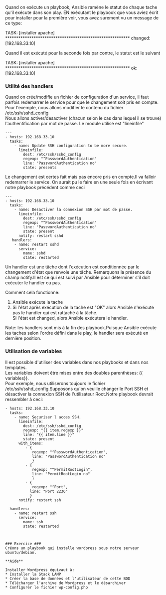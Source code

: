 Quand on exécute un playbook, Ansible ramène le statut de chaque tache qu'il exécute dans son play.
EN exécutant le playbook que vous aviez écrit pour installer pour la première voir, vous avez surement vu un message de ce type:

TASK: [installer apache] *********************************************************
changed: [192.168.33.10]

Quand il est exécuté pour la seconde fois par contre, le statut est le suivant

TASK: [installer apache] *********************************************************
ok: [192.168.33.10]

### Utilité des handlers ###

Quand on crée/modifie un fichier de configuration d'un service, il faut parfois redemarrer le service pour que le changement soit pris en compte.   
Pour l'exemple, nous allons modifier le contenu du fichier /etc/ssh/sshd_config  
Nous allons activer/desactiver (chacun selon le cas dans lequel il se trouve) l'authentification par mot de passe.
Le module utilisé est "lineinfile"  

```
---
- hosts: 192.168.33.10
  tasks:
    - name: Update SSH configuration to be more secure.
      lineinfile:
        dest: /etc/ssh/sshd_config
        regexp: "^PasswordAuthentication"
        line: "PasswordAuthentication no"
        state: presents
```

Le changement est certes fait mais pas encore pris en compte.Il va falloir redemarrer le service. On aurait pu le faire en une seule fois en écrivant notre playbook précédent comme ceci 

```
---
- hosts: 192.168.33.10
  tasks:
    - name: Desactiver la connexion SSH par mot de passe.
      lineinfile:
        dest: /etc/ssh/sshd_config
        regexp: "^PasswordAuthentication"
        line: "PasswordAuthentication no"
        state: present
      notify: restart sshd
   handlers:
    - name: restart sshd
      service: 
        name: sshd
        state: restarted
```
Un handler est une tâche dont l'exécution est conditionnée par le changement d'état que renvoie une tâche.
Remarquons la présence du champ notify.Il est ce qui est suivi par Ansible pour déterminer s'il doit exécuter le handler ou pas.

Comment cela fonctionne:
1.  Ansible exécute la tache
2. Si l'état après exécution de la tache est "OK" alors Ansible n'exécute pas le handler qui est rattaché à la tâche.   
Si l'état est changed, alors Ansible exécutera le handler.   

Note: les handlers sont mis à la fin des playbook.Puisque Ansible exécute les taches selon l'ordre défini dans le play, le handler sera exécuté en dernière position.   

### Utilisation de variables ####
Il est possible d'utiliser des variables dans nos playbooks et dans nos templates.   
Les variables doivent être mises entre des doubles parenthèses: {{ variables}}.  
Pour exemple, nous utiliserons toujours le fichier /etc/ssh/sshd_config.Supposons qu'on veuille changer le Port SSH et désactiver la connexion SSH de l'utilisateur Root.Notre playbook devrait ressembler à ceci:

```
- hosts: 192.168.33.10
  tasks:
    - name: Securiser l acces SSH.
      lineinfile:
        dest: /etc/ssh/sshd_config
        regexp: "{{ item.regexp }}"
        line: "{{ item.line }}"
        state: present
      with_items:
         - {
            regexp: "^PasswordAuthentication",
            line: "PasswordAuthentication no"
            }
         - {
            regexp: "^PermitRootLogin",
            line: "PermitRootLogin no"
            }
         - {
            regexp: "^Port",
           line: "Port 2236"
           }
      notify: restart ssh

  handlers:
    - name: restart ssh
      service:
        name: ssh 
        state: restarted

```

```


### Exercice ###
Créons un playbook qui installe wordpress sous notre serveur ubuntu/debian.   
    
**Aide**   

Installer Wordpress équivaut à:
* Installer la Stack LAMP
* Créer la base de données et l'utilisateur de cette BDD
* Télécharger l'archive de Wordpress et le désarchiver
* Configurer le fichier wp-config.php
